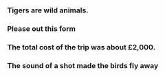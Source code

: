 ### Tigers are wild    animals.



### Please    out this form



### The total cost of the trip was about £2,000.



### The sound of a shot   made the birds fly away
